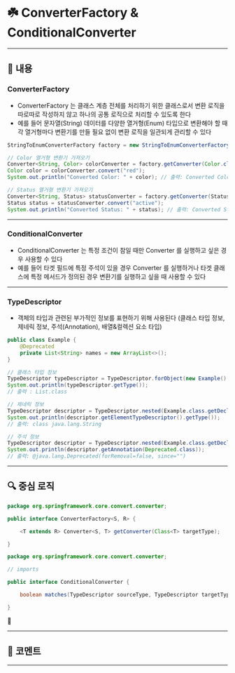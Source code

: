 # ☘️ ConverterFactory & ConditionalConverter

---

## 📖 내용

### ConverterFactory
- ConverterFactory 는 클래스 계층 전체를 처리하기 위한 클래스로서 변환 로직을 따로따로 작성하지 않고 하나의 공통 로직으로 처리할 수 있도록 한다
- 예를 들어 문자열(String) 데이터를 다양한 열거형(Enum) 타입으로 변환해야 할 때 각 열거형마다 변환기를 만들 필요 없이 변환 로직을 일관되게 관리할 수 있다

```java
StringToEnumConverterFactory factory = new StringToEnumConverterFactory();

// Color 열거형 변환기 가져오기
Converter<String, Color> colorConverter = factory.getConverter(Color.class);
Color color = colorConverter.convert("red");
System.out.println("Converted Color: " + color); // 출력: Converted Color: RED

// Status 열거형 변환기 가져오기
Converter<String, Status> statusConverter = factory.getConverter(Status.class);
Status status = statusConverter.convert("active");
System.out.println("Converted Status: " + status); // 출력: Converted Status: ACTIVE
```

---

### ConditionalConverter
- ConditionalConverter 는 특정 조건이 참일 때만 Converter 를 실행하고 싶은 경우 사용할 수 있다
- 예를 들어 타겟 필드에 특정 주석이 있을 경우 Converter 를 실행하거나 타겟 클래스에 특정 메서드가 정의된 경우 변환기를 실행하고 싶을 때 사용할 수 있다

---

### TypeDescriptor
- 객체의 타입과 관련된 부가적인 정보를 표현하기 위해 사용된다 (클래스 타입 정보, 제네릭 정보, 주석(Annotation), 배열&컬렉션 요소 타입)

```java
public class Example {
    @Deprecated
    private List<String> names = new ArrayList<>();
}

// 클래스 타입 정보
TypeDescriptor typeDescriptor = TypeDescriptor.forObject(new Example().names);
System.out.println(typeDescriptor.getType()); 
// 출력 : List.class

// 제네릭 정보
TypeDescriptor descriptor = TypeDescriptor.nested(Example.class.getDeclaredField("names"), 0);
System.out.println(descriptor.getElementTypeDescriptor().getType()); 
// 출력: class java.lang.String

// 주석 정보
TypeDescriptor descriptor = TypeDescriptor.nested(Example.class.getDeclaredField("names"), 0);
System.out.println(descriptor.getAnnotation(Deprecated.class));
// 출력: @java.lang.Deprecated(forRemoval=false, since="")
```

---

## 🔍 중심 로직

```java
package org.springframework.core.convert.converter;

public interface ConverterFactory<S, R> {

	<T extends R> Converter<S, T> getConverter(Class<T> targetType);

}
```

```java
package org.springframework.core.convert.converter;

// imports

public interface ConditionalConverter {

	boolean matches(TypeDescriptor sourceType, TypeDescriptor targetType);

}
```

📌

---

## 💬 코멘트

---

